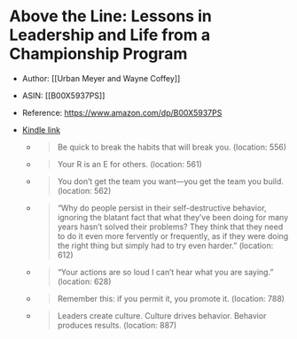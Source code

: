 # Above the Line: Lessons in Leadership and Life from a Championship Program

* Author: [[Urban Meyer and Wayne Coffey]]
* ASIN: [[B00X5937PS]]
* Reference: https://www.amazon.com/dp/B00X5937PS
* [Kindle link](kindle://book?action=open&asin=B00X5937PS)


  - > Be quick to break the habits that will break you. (location: 556)


  - > Your R is an E for others. (location: 561)


  - > You don’t get the team you want—you get the team you build. (location: 562)


  - > “Why do people persist in their self-destructive behavior, ignoring the blatant fact that what they’ve been doing for many years hasn’t solved their problems? They think that they need to do it even more fervently or frequently, as if they were doing the right thing but simply had to try even harder.” (location: 612)


  - > “Your actions are so loud I can’t hear what you are saying.” (location: 628)


  - > Remember this: if you permit it, you promote it. (location: 788)


  - > Leaders create culture. Culture drives behavior. Behavior produces results. (location: 887)


